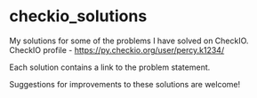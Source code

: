 # checkio_solutions
My solutions for some of the problems I have solved on CheckIO.  
CheckIO profile - https://py.checkio.org/user/percy.k1234/

Each solution contains a link to the problem statement.

Suggestions for improvements to these solutions are welcome!
